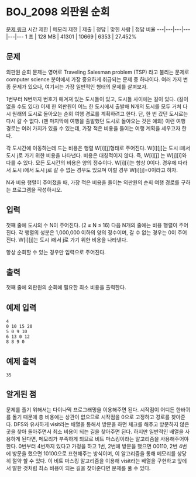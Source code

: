 # BOJ_2098 외판원 순회
[문제 링크](https://www.acmicpc.net/problem/2098)
시간 제한 |	메모리 제한 |	제출 |	정답 |	맞힌 사람 |	정답 비율
---|---|---|---|---|---
1 초 |	128 MB |	41301 |	10669	| 6353	| 27.452%

## 문제
외판원 순회 문제는 영어로 Traveling Salesman problem (TSP) 라고 불리는 문제로 computer science 분야에서 가장 중요하게 취급되는 문제 중 하나이다. 여러 가지 변종 문제가 있으나, 여기서는 가장 일반적인 형태의 문제를 살펴보자.

1번부터 N번까지 번호가 매겨져 있는 도시들이 있고, 도시들 사이에는 길이 있다. (길이 없을 수도 있다) 이제 한 외판원이 어느 한 도시에서 출발해 N개의 도시를 모두 거쳐 다시 원래의 도시로 돌아오는 순회 여행 경로를 계획하려고 한다. 단, 한 번 갔던 도시로는 다시 갈 수 없다. (맨 마지막에 여행을 출발했던 도시로 돌아오는 것은 예외) 이런 여행 경로는 여러 가지가 있을 수 있는데, 가장 적은 비용을 들이는 여행 계획을 세우고자 한다.

각 도시간에 이동하는데 드는 비용은 행렬 W[i][j]형태로 주어진다. W[i][j]는 도시 i에서 도시 j로 가기 위한 비용을 나타낸다. 비용은 대칭적이지 않다. 즉, W[i][j] 는 W[j][i]와 다를 수 있다. 모든 도시간의 비용은 양의 정수이다. W[i][i]는 항상 0이다. 경우에 따라서 도시 i에서 도시 j로 갈 수 없는 경우도 있으며 이럴 경우 W[i][j]=0이라고 하자.

N과 비용 행렬이 주어졌을 때, 가장 적은 비용을 들이는 외판원의 순회 여행 경로를 구하는 프로그램을 작성하시오.

## 입력
첫째 줄에 도시의 수 N이 주어진다. (2 ≤ N ≤ 16) 다음 N개의 줄에는 비용 행렬이 주어진다. 각 행렬의 성분은 1,000,000 이하의 양의 정수이며, 갈 수 없는 경우는 0이 주어진다. W[i][j]는 도시 i에서 j로 가기 위한 비용을 나타낸다.

항상 순회할 수 있는 경우만 입력으로 주어진다.

## 출력
첫째 줄에 외판원의 순회에 필요한 최소 비용을 출력한다.

## 예제 입력
```
4
0 10 15 20
5 0 9 10
6 13 0 12
8 8 9 0
```

## 예제 출력
```
35
```

## 알게된 점
문제를 풀기 위해서는 다이나믹 프로그래밍을 이용해주면 된다. 시작점이 어디든 한바퀴를 돌기 때문에 총 비용에는 상관이 없으므로 시작점을 0으로 고정하고 경로를 찾아준다.
DFS와 유사하게 visit라는 배열을 통해서 방문을 하면 체크를 해주고 방문하지 않은 곳을 찾아 돌아주면서 최소 비용이 되는 길을 찾아주면 된다.
하지만 일반적인 배열을 사용하게 된다면, 메모리가 부족하게 되므로 비트 마스킹이라는 알고리즘을 사용해주어야 한다.
0번부터 4번까지 있다고 가정을 하고 1번, 2번에 방문을 했으면 00110, 2번 4번에 방문을 했으면 10100으로 표현해주는 방식이며, 이 알고리즘을 통해 메모리를 상당히 절약 할 수 있다.
이 비트 마스킹 알고리즘을 이용해 visit라는 배열을 구현하고 앞에서 말한 것처럼 최소 비용이 되는 길을 찾아준다면 문제를 풀 수 있다.
